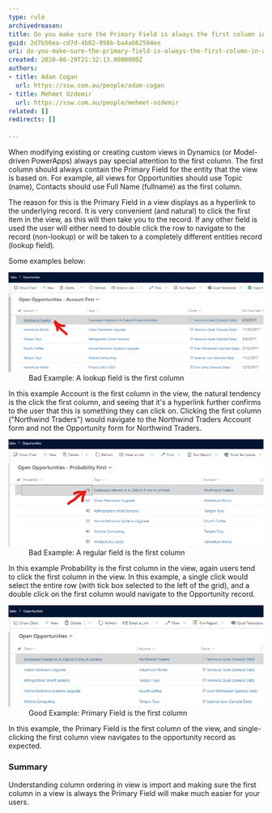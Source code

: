 ```yaml
---
type: rule
archivedreason: 
title: Do you make sure the Primary Field is always the first column in a view?
guid: 2d7b56ea-cd7d-4b02-950b-ba4a662594ee
uri: do-you-make-sure-the-primary-field-is-always-the-first-column-in-a-view
created: 2020-06-29T21:32:13.0000000Z
authors:
- title: Adam Cogan
  url: https://ssw.com.au/people/adam-cogan
- title: Mehmet Ozdemir
  url: https://ssw.com.au/people/mehmet-ozdemir
related: []
redirects: []

---
```


When modifying existing or creating custom views in Dynamics (or Model-driven PowerApps) always pay special attention to the first column. The first column should always contain the Primary Field for the entity that the view is based on. For example, all views for Opportunities should use Topic (name), Contacts should use Full Name (fullname) as the first column.

The reason for this is the Primary Field in a view displays as a hyperlink to the underlying record. It is very convenient (and natural) to click the first item in the view, as this will then take you to the record. If any other field is used the user will either need to double click the row to navigate to the record (non-lookup) or will be taken to a completely different entities record (lookup field).

Some examples below:


<!--endintro-->
<dl class="badImage"><dt><img src="bad-primary-field.png" alt="bad-primary-field.png" style="width:750px;"></dt><dd>Bad Example: A lookup field is the first column</dd></dl>
In this example Account is the first column in the view, the natural tendency is the click the first column, and seeing that it's a hyperlink further confirms to the user that this is something they can click on. Clicking the first column ("Northwind Traders") would navigate to the Northwind Traders Account form and not the Opportunity form for Northwind Traders.
<dl class="badImage"><dt><img src="bad-primary-field-2.png" alt="bad-primary-field-2.png" style="width:750px;"></dt><dd>Bad Example: A regular field is the first column</dd></dl>
In this example Probability is the first column in the view, again users tend to click the first column in the view. In this example, a single click would select the entire row (with tick box selected to the left of the grid), and a double click on the first column would navigate to the Opportunity record.
<dl class="goodImage"><dt><img src="good-primary-field.png" alt="good-primary-field.png" style="width:750px;"></dt><dd>Good Example: Primary Field is the first column</dd></dl>
In this example, the Primary Field is the first column of the view, and single-clicking the first column view navigates to the opportunity record as expected.

### Summary

Understanding column ordering in view is import and making sure the first column in a view is always the Primary Field will make much easier for your users.
